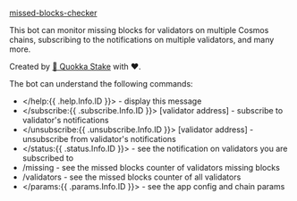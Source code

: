 [missed-blocks-checker](<https://github.com/QuokkaStake/missed-blocks-checker>)

This bot can monitor missing blocks for validators on multiple Cosmos chains,
subscribing to the notifications on multiple validators, and many more.

Created by [🐹 Quokka Stake](<https://quokkastake.io>) with ❤️.

The bot can understand the following commands:
- </help:{{ .help.Info.ID }}> - display this message
- </subscribe:{{ .subscribe.Info.ID }}> [validator address] - subscribe to validator's notifications
- </unsubscribe:{{ .unsubscribe.Info.ID }}> [validator address] - unsubscribe from validator's notifications
- </status:{{ .status.Info.ID }}> - see the notification on validators you are subscribed to
- /missing - see the missed blocks counter of validators missing blocks
- /validators - see the missed blocks counter of all validators
- </params:{{ .params.Info.ID }}> - see the app config and chain params
